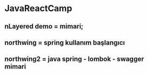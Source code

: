 # JavaReactCamp
nLayered demo = mimari;
------------------------------------------------------
northwing = spring kullanım başlangıcı
-----------------------------------------------------------
northwing2 = java spring - lombok - swagger mimari
------------------------------------------------------

